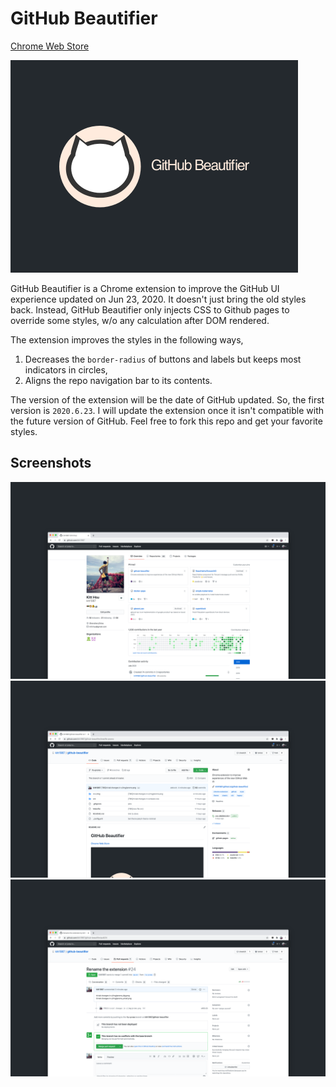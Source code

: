 # GitHub Beautifier
[Chrome Web Store](https://chrome.google.com/webstore/detail/github-classic-theme/lfohokbmobgameodjhbphklfeijmeebk)

<img src="https://github.com/kitt1987/github-beautifier/blob/master/doc/img/promo.png?raw=true" style="zoom:50%;" />

GitHub Beautifier is a Chrome extension to improve the GitHub UI experience updated on Jun 23, 2020.
It doesn't just bring the old styles back. 
Instead, GitHub Beautifier only injects CSS to Github pages to override some styles, w/o any calculation after DOM rendered.



The extension improves the styles in the following ways,

1. Decreases the `border-radius` of buttons and labels but keeps most indicators in circles,
2. Aligns the repo navigation bar to its contents.



The version of the extension will be the date of GitHub updated. So, the first version is `2020.6.23`. 
I will update the extension once it isn't compatible with the future version of GitHub. 
Feel free to fork this repo and get your favorite styles.



## Screenshots
<img src="https://github.com/kitt1987/github-beautifier/blob/master/doc/img/screenshot1.png?raw=true" style="zoom:50%;" />

<img src="https://github.com/kitt1987/github-beautifier/blob/master/doc/img/screenshot2.png?raw=true" style="zoom:50%;" />

<img src="https://github.com/kitt1987/github-beautifier/blob/master/doc/img/screenshot3.png?raw=true" style="zoom:50%;" />
